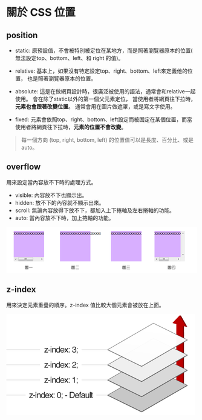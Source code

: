# 關於 CSS 位置

## position

- static:
原預設值，不會被特別被定位在某地方，而是照著瀏覽器原本的位置( 無法設定top、bottom、left、和 right 的值)。

- relative:
基本上，如果沒有特定設定top、right、bottom、left來定義他的位置，
也是照著瀏覽器原本的位置。

- absolute:
這是在做網頁設計時，很廣泛被使用的語法，通常會和relative一起使用。
會在除了static以外的第一個父元素定位，
當使用者將網頁往下拉時，**元素也會跟著改變位置**。
通常會用在圖片做遮罩，或是寫文字使用。

- fixed:
元素會依照top、right、bottom、left設定而被固定在某個位置，而當使用者將網頁往下拉時，**元素的位置不會改變**。

>每一個方向 (top, right, bottom, left) 的位置值可以是長度、百分比、或是 auto。

## overflow

用來設定當內容放不下時的處理方式。

- visible: 內容放不下也顯示出。
- hidden: 放不下的內容就不顯示出來。
- scroll: 無論內容放得下放不下，都加入上下捲軸及左右捲軸的功能。
- auto: 當內容放不下時，加上捲軸的功能。

![](./../assets/css-overflow.png)

## z-index

用來決定元素重疊的順序。z-index 值比較大個元素會被放在上面。

![](./../assets/basic-z-index.gif)